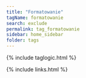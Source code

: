 ```yaml
---
title: "Formatowanie"
tagName: formatowanie
search: exclude
permalink: tag_formatowanie
sidebar: home_sidebar
folder: tags
---
```

{% include taglogic.html %}

{% include links.html %}
